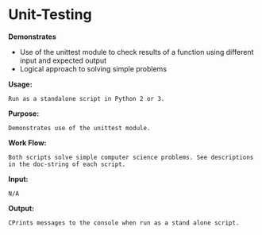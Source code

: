 # Unit-Testing

**Demonstrates**
* Use of the unittest module to check results of a function using different input and expected output
* Logical approach to solving simple problems

**Usage:**

    Run as a standalone script in Python 2 or 3.
    
**Purpose:**

    Demonstrates use of the unittest module.
    
**Work Flow:**

    Both scripts solve simple computer science problems. See descriptions in the doc-string of each script. 
    
 **Input:**
 
    N/A
   
**Output:**

    CPrints messages to the console when run as a stand alone script.
    
